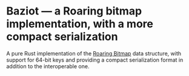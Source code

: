 # Baziot — a Roaring bitmap implementation, with a more compact serialization

A pure Rust implementation of the [Roaring Bitmap](http://roaringbitmap.org/)
data structure, with support for 64-bit keys and providing a compact
serialization format in addition to the interoperable one.
